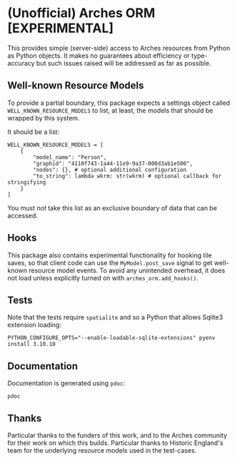 # (Unofficial) Arches ORM [EXPERIMENTAL]

This provides simple (server-side) access to Arches resources from Python
as Python objects. It makes no guarantees about efficiency or type-accuracy
but such issues raised will be addressed as far as possible.

## Well-known Resource Models

To provide a partial boundary, this package expects a settings object called
`WELL_KNOWN_RESOURCE_MODELS` to list, at least, the models that should be
wrapped by this system.

It should be a list:

    WELL_KNOWN_RESOURCE_MODELS = [
        {
            "model_name": "Person",
            "graphid": "4110f743-1a44-11e9-9a37-000d3ab1e500",
            "nodes": {}, # optional additional configuration
            "to_string": lambda wkrm: str(wkrm) # optional callback for stringifying
        }
    ]

You must _not_ take this list as an exclusive boundary of data that can be accessed.

## Hooks

This package also contains experimental functionality for hooking tile saves,
so that client code can use the `MyModel.post_save` signal to get well-known
resource model events. To avoid any unintended overhead, it does not load
unless explicitly turned on with `arches_orm.add_hooks()`.

## Tests

Note that the tests require `spatialite` and so a Python that allows Sqlite3
extension loading:

    PYTHON_CONFIGURE_OPTS="--enable-loadable-sqlite-extensions" pyenv install 3.10.10

## Documentation

Documentation is generated using `pdoc`:

    pdoc
## Thanks

Particular thanks to the funders of this work, and to the Arches community for
their work on which this builds. Particular thanks to Historic England's team
for the underlying resource models used in the test-cases.
